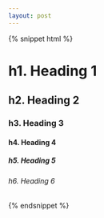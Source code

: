 ```yaml
---
layout: post
---
```


{% snippet html %}
<h1>h1. Heading 1</h1>
<h2>h2. Heading 2</h2>
<h3>h3. Heading 3</h3>
<h4>h4. Heading 4</h4>
<h5>h5. Heading 5</h5>
<h6>h6. Heading 6</h6>
{% endsnippet %}